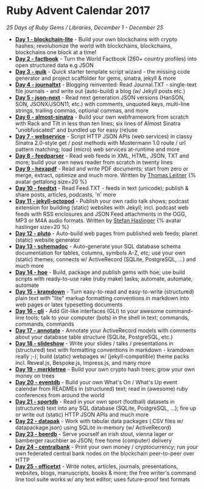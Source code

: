 # Ruby Advent Calendar 2017

_25 Days of Ruby Gems / Libraries, December 1 - December 25_


- [**Day 1 - blockchain-lite**](01-blockchain-lite.md) - Build your own blockchains with crypto hashes; revolutionize the world with blockchains, blockchains, blockchains one block at a time!
- [**Day 2 - factbook**](02-factbook.md) - Turn the World Factbook (260+ country profiles) into open structured data e.g JSON
- [**Day 3 - quik**](03-quik.md) - Quick starter template script wizard - the missing code generator and project scaffolder for gems, sinatra, jekyll & more
- [**Day 4 - journaltxt**](04-journaltxt.md) - Blogging reinvented: Read Journal.TXT - single-text file journals - and write out (auto-build) a blog (w/ Jekyll posts etc.)
- [**Day 5 - json-next**](05-json-next.md) - Read next generation JSON versions (HanSON, SON, JSONX/JSON11, etc.) with comments, unquoted keys, multi-line strings, trailing commas, optional commas, and more
- [**Day 6 - almost-sinatra**](06-almost-sinatra.md) - Build your own webframework from scratch with Rack and Tilt in less than ten lines; six lines of Almost Sinatra "unobfuscated" and bundled up for easy (re)use
- [**Day 7 - webservice**](07-webservice.md) - Script HTTP JSON APIs (web services) in classy Sinatra 2.0-style get / post methods with Mustermann 1.0 route / url pattern matching; load (micro) web services at-runtime and more
- [**Day 8 - feedparser**](08-feedparser.md) - Read web feeds in XML, HTML, JSON, TXT and more; build your own news reader from scratch in twenty lines
- [**Day 9 - hexapdf**](09-hexapdf.md) - Read and write PDF documents; start from zero or merge, extract, optimize and much more. Written by [Thomas Leitner](https://rubygems.org/profiles/gettalong)  {% avatar gettalong size=20 %}  
- [**Day 10 - feedtxt**](10-feedtxt.md) - Read Feed.TXT - feeds in text (unicode); publish & share posts, articles, podcasts, 'n' more
- [**Day 11 - jekyll-octopod**](11-jekyll-octopod.md) - Publish your own radio talk shows; podcast extension for building (static) websites with Jekyll; incl. podcast web feeds with RSS enclosures and JSON Feed attachments in the OGG, MP3 or M4A audio formats. Written by [Stefan Haslinger](https://rubygems.org/profiles/informatom) {% avatar haslinger size=20 %}
- [**Day 12 - pluto**](12-pluto.md) - Auto-build web pages from published web feeds; planet (static) website generator
- [**Day 13 - schemadoc**](13-schemadoc.md) - Auto-generate your SQL database schema documentation for tables, columns, symbols A-Z, etc; use your own (static) themes; connects w/ ActiveRecord (SQLite, PostgreSQL, ...) and much more
- [**Day 14 - hoe**](14-hoe.md) - Build, package and publish gems with hoe; use build scripts with ready-to-use rake (ruby make) tasks;
automate, automate, automate
- [**Day 15 - kramdown**](15-kramdown.md) - Turn easy-to-read and easy-to-write (structured) plain text with "lite" markup formatting conventions in markdown into web pages or latex typesetting documents
- [**Day 16 - gli**](16-gli.md) - Add Git-like interfaces (GLI) to your awesome command-line tools;  talk to your computer (bots) in the shell in text; commands, commands, commands
- [**Day 17 - annotate**](17-annotate.md) - Annotate your ActiveRecord models with comments about your database table structure (SQLite, PostgreSQL, etc.)
- [**Day 18 - slideshow**](18-slideshow.md) - Write your slides / talks / presentations in (structured) text with formatting conventions in markdown - kramdown really ;-); build (static) webpages w/ (jekyll-compatible) theme packs incl. Reveal.js, Bespoke.js, Impress.js, and many more
- [**Day 19 - merkletree**](19-merkletree.md) - Build your own crypto hash trees; grow your own money on trees
- [**Day 20 - eventdb**](20-eventdb.md) - Build your own What's On / What's Up event calendar from READMEs in (structured) text; read in (awesome) ruby conferences from around the world
- [**Day 21 - sportdb**](21-sportdb.md) - Read in your own sport (football) datasets in (structured) text into any SQL database (SQLite, PostgreSQL, ...); fire up or write out (static) HTTP JSON APIs and much more
- [**Day 22 - datapak**](22-datapak.md) - Work with tabular data packages (.CSV files w/ datapackage.json) using SQLite in-memory (w/ ActiveRecord)
- [**Day 23 - beerdb**](23-beerdb.md) - Serve yourself an irish stout, vienna lager or bamberger rauchbier as JSON; free home (computer) delivery
- [**Day 24 - centralbank**](24-centralbank.md) - Print your own money / cryptocurrency; run your own federated central bank nodes on the blockchain peer-to-peer over HTTP
- [**Day 25 - officetxt**](25-officetxt.md) - Write notes, articles, journals, presentations, websites, blogs, manuscripts, books & more; the free writer's command line tool suite works w/ any text editor; uses future-proof text formats


<!--
And many more

[**metasm**](https://github.com/jjyg/metasm), an assembly manipulation suite

> My all time favourite piece of work that hardly anybody knows about. Metasm compiles / decompiles
> about a dozen cpus and a handful of binary formats. In 100% ruby.
>
> -- [Torsten Rüger](https://github.com/dancinglightning) {% avatar dancinglightning size=20 %}

    not heard back so far
[**moneta**](https://github.com/minad/moneta), a unified interface to key/value stores

> Moneta provides a standard interface for interacting with various
> kinds of key/value stores. Moneta supports the well-known NoSQL and document based stores.
> It's kinda like Tilt, but for key-value stores.
>
> -- [Arnaud Berthomier](https://github.com/oz) {% avatar oz size=20 %}
-->



<!--
[Subscribe to the Web Feed](feed.xml)
-->
